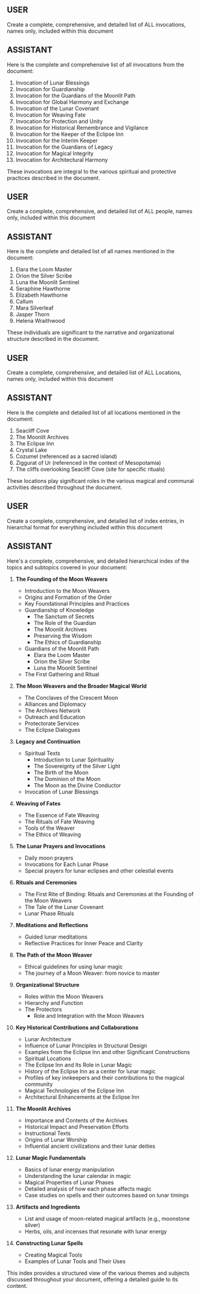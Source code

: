 ## USER
Create a complete, comprehensive, and detailed list of ALL invocations, names only, included within this document

## ASSISTANT
Here is the complete and comprehensive list of all invocations from the document:

1. Invocation of Lunar Blessings
2. Invocation for Guardianship
3. Invocation for the Guardians of the Moonlit Path
4. Invocation for Global Harmony and Exchange
5. Invocation of the Lunar Covenant
6. Invocation for Weaving Fate
7. Invocation for Protection and Unity
8. Invocation for Historical Remembrance and Vigilance
9. Invocation for the Keeper of the Eclipse Inn
10. Invocation for the Interim Keeper
11. Invocation for the Guardians of Legacy
12. Invocation for Magical Integrity
13. Invocation for Architectural Harmony

These invocations are integral to the various spiritual and protective practices described in the document.

## USER
Create a complete, comprehensive, and detailed list of ALL people, names only, included within this document

## ASSISTANT
Here is the complete and detailed list of all names mentioned in the document:

1. Elara the Loom Master
2. Orion the Silver Scribe
3. Luna the Moonlit Sentinel
4. Seraphine Hawthorne
5. Elizabeth Hawthorne
6. Callum
7. Mara Silverleaf
8. Jasper Thorn
9. Helena Wraithwood

These individuals are significant to the narrative and organizational structure described in the document.

## USER
Create a complete, comprehensive, and detailed list of ALL Locations, names only, included within this document

## ASSISTANT
Here is the complete and detailed list of all locations mentioned in the document:

1. Seacliff Cove
2. The Moonlit Archives
3. The Eclipse Inn
4. Crystal Lake
5. Cozumel (referenced as a sacred island)
6. Ziggurat of Ur (referenced in the context of Mesopotamia)
7. The cliffs overlooking Seacliff Cove (site for specific rituals)

These locations play significant roles in the various magical and communal activities described throughout the document.

## USER
Create a complete, comprehensive, and detailed list of index entries, in hierarchal format for everything included within this document

## ASSISTANT
Here's a complete, comprehensive, and detailed hierarchical index of the topics and subtopics covered in your document:

1. **The Founding of the Moon Weavers**
   - Introduction to the Moon Weavers
   - Origins and Formation of the Order
   - Key Foundational Principles and Practices
   - Guardianship of Knowledge
     - The Sanctum of Secrets
     - The Role of the Guardian
     - The Moonlit Archives
     - Preserving the Wisdom
     - The Ethics of Guardianship
   - Guardians of the Moonlit Path
     - Elara the Loom Master
     - Orion the Silver Scribe
     - Luna the Moonlit Sentinel
   - The First Gathering and Ritual

2. **The Moon Weavers and the Broader Magical World**
   - The Conclaves of the Crescent Moon
   - Alliances and Diplomacy
   - The Archives Network
   - Outreach and Education
   - Protectorate Services
   - The Eclipse Dialogues

3. **Legacy and Continuation**
   - Spiritual Texts
     - Introduction to Lunar Spirituality
     - The Sovereignty of the Silver Light
     - The Birth of the Moon
     - The Dominion of the Moon
     - The Moon as the Divine Conductor
   - Invocation of Lunar Blessings

4. **Weaving of Fates**
   - The Essence of Fate Weaving
   - The Rituals of Fate Weaving
   - Tools of the Weaver
   - The Ethics of Weaving

5. **The Lunar Prayers and Invocations**
   - Daily moon prayers
   - Invocations for Each Lunar Phase
   - Special prayers for lunar eclipses and other celestial events

6. **Rituals and Ceremonies**
   - The First Rite of Binding: Rituals and Ceremonies at the Founding of the Moon Weavers
   - The Tale of the Lunar Covenant
   - Lunar Phase Rituals

7. **Meditations and Reflections**
   - Guided lunar meditations
   - Reflective Practices for Inner Peace and Clarity

8. **The Path of the Moon Weaver**
   - Ethical guidelines for using lunar magic
   - The journey of a Moon Weaver: from novice to master

9. **Organizational Structure**
   - Roles within the Moon Weavers
   - Hierarchy and Function
   - The Protectors
     - Role and Integration with the Moon Weavers

10. **Key Historical Contributions and Collaborations**
    - Lunar Architecture
    - Influence of Lunar Principles in Structural Design
    - Examples from the Eclipse Inn and other Significant Constructions
    - Spiritual Locations
    - The Eclipse Inn and Its Role in Lunar Magic
    - History of the Eclipse Inn as a center for lunar magic
    - Profiles of key innkeepers and their contributions to the magical community
    - Magical Technologies of the Eclipse Inn
    - Architectural Enhancements at the Eclipse Inn

11. **The Moonlit Archives**
    - Importance and Contents of the Archives
    - Historical Impact and Preservation Efforts
    - Instructional Texts
    - Origins of Lunar Worship
    - Influential ancient civilizations and their lunar deities

12. **Lunar Magic Fundamentals**
    - Basics of lunar energy manipulation
    - Understanding the lunar calendar in magic
    - Magical Properties of Lunar Phases
    - Detailed analysis of how each phase affects magic
    - Case studies on spells and their outcomes based on lunar timings

13. **Artifacts and Ingredients**
    - List and usage of moon-related magical artifacts (e.g., moonstone silver)
    - Herbs, oils, and incenses that resonate with lunar energy

14. **Constructing Lunar Spells**
    - Creating Magical Tools
    - Examples of Lunar Tools and Their Uses

This index provides a structured view of the various themes and subjects discussed throughout your document, offering a detailed guide to its content.